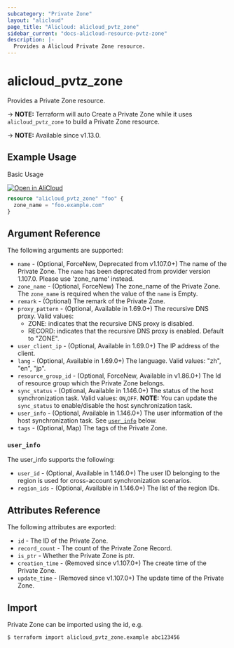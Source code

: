 ```yaml
---
subcategory: "Private Zone"
layout: "alicloud"
page_title: "Alicloud: alicloud_pvtz_zone"
sidebar_current: "docs-alicloud-resource-pvtz-zone"
description: |-
  Provides a Alicloud Private Zone resource.
---
```


# alicloud_pvtz_zone

Provides a Private Zone resource.

-> **NOTE:** Terraform will auto Create a Private Zone while it uses `alicloud_pvtz_zone` to build a Private Zone resource.

-> **NOTE:** Available since v1.13.0.

## Example Usage

Basic Usage

<div style="display: block;margin-bottom: 40px;"><div class="oics-button" style="float: right;position: absolute;margin-bottom: 10px;">
  <a href="https://api.aliyun.com/api-tools/terraform?resource=alicloud_pvtz_zone&exampleId=996411e1-9008-9cba-134f-db2e142804cf4085f3e0&activeTab=example&spm=docs.r.pvtz_zone.0.996411e190&intl_lang=EN_US" target="_blank">
    <img alt="Open in AliCloud" src="https://img.alicdn.com/imgextra/i1/O1CN01hjjqXv1uYUlY56FyX_!!6000000006049-55-tps-254-36.svg" style="max-height: 44px; max-width: 100%;">
  </a>
</div></div>

```terraform
resource "alicloud_pvtz_zone" "foo" {
  zone_name = "foo.example.com"
}
```
## Argument Reference

The following arguments are supported:

* `name` - (Optional, ForceNew, Deprecated from v1.107.0+) The name of the Private Zone. The `name` has been deprecated from provider version 1.107.0. Please use 'zone_name' instead.
* `zone_name` - (Optional, ForceNew) The zone_name of the Private Zone. The `zone_name` is required when the value of the `name`  is Empty.
* `remark` - (Optional) The remark of the Private Zone.
* `proxy_pattern` - (Optional, Available in 1.69.0+) The recursive DNS proxy. Valid values:
    - ZONE: indicates that the recursive DNS proxy is disabled.
    - RECORD: indicates that the recursive DNS proxy is enabled.
    Default to "ZONE".
* `user_client_ip` - (Optional, Available in 1.69.0+) The IP address of the client.
* `lang` - (Optional, Available in 1.69.0+) The language. Valid values: "zh", "en", "jp".
* `resource_group_id` - (Optional, ForceNew, Available in v1.86.0+) The Id of resource group which the Private Zone belongs.
* `sync_status` - (Optional, Available in 1.146.0+) The status of the host synchronization task. Valid values:  `ON`,`OFF`. **NOTE:** You can update the `sync_status` to enable/disable the host synchronization task.
* `user_info` - (Optional, Available in 1.146.0+) The user information of the host synchronization task. See [`user_info`](#user_info) below.
* `tags` - (Optional, Map) The tags of the Private Zone.

### `user_info`

The user_info supports the following:
* `user_id` - (Optional, Available in 1.146.0+) The user ID belonging to the region is used for cross-account synchronization scenarios.
* `region_ids` - (Optional, Available in 1.146.0+) The list of the region IDs.


## Attributes Reference

The following attributes are exported:

* `id` - The ID of the Private Zone.
* `record_count` - The count of the Private Zone Record.
* `is_ptr` - Whether the Private Zone is ptr.
* `creation_time` - (Removed since v1.107.0+) The create time of the Private Zone.
* `update_time` - (Removed since v1.107.0+) The update time of the Private Zone.

## Import

Private Zone can be imported using the id, e.g.

```shell
$ terraform import alicloud_pvtz_zone.example abc123456
```

